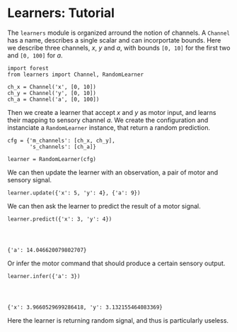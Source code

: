 
# Learners: Tutorial

The `learners` module is organized arround the notion of channels. A `Channel`
has a name, describes a single scalar and can incorportate bounds. Here we
describe three channels, *x*, *y* and *a*, with bounds `[0, 10]` for the first
two and `[0, 100]` for *a*.


    import forest
    from learners import Channel, RandomLearner
    
    ch_x = Channel('x', [0, 10])
    ch_y = Channel('y', [0, 10])
    ch_a = Channel('a', [0, 100])

Then we create a learner that accept *x* and *y* as motor input, and learns
their mapping to sensory channel *a*. We create the configuration and
instanciate a `RandomLearner` instance, that return a random prediction.


    cfg = {'m_channels': [ch_x, ch_y],
           's_channels': [ch_a]}
    
    learner = RandomLearner(cfg)

We can then update the learner with an observation, a pair of motor and sensory
signal.


    learner.update({'x': 5, 'y': 4}, {'a': 9})

We can then ask the learner to predict the result of a motor signal.


    learner.predict({'x': 3, 'y': 4})




    {'a': 14.046620079802707}



Or infer the motor command that should produce a certain sensory output.


    learner.infer({'a': 3})




    {'x': 3.9660529699286418, 'y': 3.132155464083369}



Here the learner is returning random signal, and thus is particularly useless.
